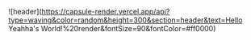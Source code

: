 ![header](https://capsule-render.vercel.app/api?type=waving&color=random&height=300&section=header&text=Hello Yeahha's World!%20render&fontSize=90&fontColor=#ff0000)
<!--
**yeahhaaa/yeahhaaa** is a ✨ _special_ ✨ repository because its `README.md` (this file) appears on your GitHub profile.
Here are some ideas to get you started:

- 🔭 I’m currently working on ...
- 🌱 I’m currently learning ...
- 👯 I’m looking to collaborate on ...
- 🤔 I’m looking for help with ...
- 💬 Ask me about ...
- 📫 How to reach me: ...
- 😄 Pronouns: ...
- ⚡ Fun fact: ...
-->
